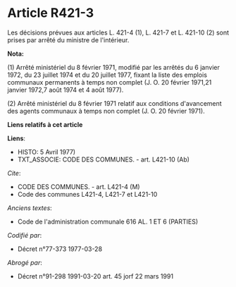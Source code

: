 # Article R421-3

Les décisions prévues aux articles L. 421-4 (1), L. 421-7 et L. 421-10 (2) sont prises par arrêté du ministre de l'intérieur.

**Nota:**

(1) Arrêté ministériel du 8 février 1971, modifié par les arrêtés du 6 janvier 1972, du 23 juillet 1974 et du 20 juillet
1977, fixant la liste des emplois communaux permanents à temps non complet (J. O. 20 février 1971,21 janvier 1972,7 août 1974
et 4 août 1977). 

(2) Arrêté ministériel du 8 février 1971 relatif aux conditions d'avancement des agents communaux à temps non complet (J. O.
20 février 1971).

**Liens relatifs à cet article**

**Liens**:

  - HISTO: 5 Avril 1977)
  - TXT_ASSOCIE: CODE DES COMMUNES. - art. L421-10 (Ab)

_Cite_:

  - CODE DES COMMUNES. - art. L421-4 (M)
  - Code des communes L421-4, L421-7 et L421-10

_Anciens textes_:

  - Code de l'administration communale 616 AL. 1 ET 6 (PARTIES)

_Codifié par_:

  - Décret n°77-373 1977-03-28

_Abrogé par_:

  - Décret n°91-298 1991-03-20 art. 45 jorf 22 mars 1991
